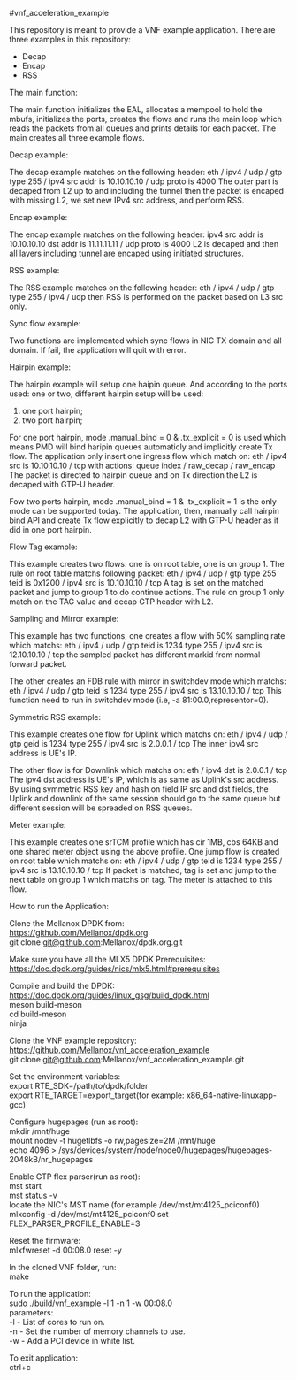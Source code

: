 #vnf_acceleration_example

This repository is meant to provide a VNF example application.
There are three examples in this repository:
* Decap 
* Encap
* RSS 

The main function:

The main function initializes the EAL, allocates a mempool
to hold the mbufs, initializes the ports, creates the flows 
and runs the main loop which reads the packets from all queues 
and prints details for each packet.
The main creates all three example flows. 

Decap example:

The decap example matches on the following header:
eth / ipv4 / udp / gtp type 255 / ipv4 src addr is 10.10.10.10 /
udp proto is 4000
The outer part is decaped from L2 up to and including the tunnel
then the packet is encaped with missing L2,
we set new IPv4 src address, and perform RSS.

Encap example:

The encap example matches on the following header:
ipv4 src addr is 10.10.10.10 dst addr is 11.11.11.11 /
udp proto is 4000
L2 is decaped and then all layers including tunnel are encaped using 
initiated structures.

RSS example:

The RSS example matches on the following header:
eth / ipv4 / udp / gtp type 255 /  ipv4 / udp
then RSS is performed on the packet based on L3 src only.

Sync flow example:

Two functions are implemented which sync flows in NIC TX domain and all
domain.
If fail, the application will quit with error.

Hairpin example:

The hairpin example will setup one haipin queue. And according to the ports
used: one or two, different hairpin setup will be used:
1. one port hairpin;
2. two port hairpin;

For one port hairpin, mode .manual_bind = 0 & .tx_explicit = 0 is used which
means PMD will bind haripin queues automaticly and implicitly create Tx flow.
The application only insert one ingress flow which match on:
eth / ipv4 src is 10.10.10.10 / tcp
with actions:
queue index <hairpin queue> / raw_decap / raw_encap
The packet is directed to hairpin queue and on Tx direction the L2 is decaped
with GTP-U header.

Fow two ports hairpin, mode .manual_bind = 1 & .tx_explicit = 1 is the only
mode can be supported today.
The application, then, manually call hairpin bind API and create Tx flow
explicitly to decap L2 with GTP-U header as it did in one port hairpin.

Flow Tag example:

This example creates two flows: one is on root table, one is on group 1.
The rule on root table matchs following packet:
eth / ipv4 / udp / gtp type 255 teid is 0x1200 / ipv4 src is 10.10.10.10 / tcp
A tag is set on the matched packet and jump to group 1 to do continue actions.
The rule on group 1 only match on the TAG value and decap GTP header with L2.

Sampling and Mirror example:

This example has two functions, one creates a flow with 50% sampling rate
which matchs:
eth / ipv4 / udp / gtp teid is 1234 type 255 / ipv4 src is 12.10.10.10 / tcp
the sampled packet has different markid from normal forward packet.

The other creates an FDB rule with mirror in switchdev mode which matchs:
eth / ipv4 / udp / gtp teid is 1234 type 255 / ipv4 src is 13.10.10.10 / tcp
This function need to run in switchdev mode (i.e, -a 81:00.0,representor=0).

Symmetric RSS example:

This example creates one flow for Uplink which matchs on:
eth / ipv4 / udp / gtp geid is 1234 type 255 / ipv4 src is 2.0.0.1 / tcp
The inner ipv4 src address is UE's IP.

The other flow is for Downlink which matchs on:
eth / ipv4 dst is 2.0.0.1 / tcp
The ipv4 dst address is UE's IP, which is as same as Uplink's src address.
By using symmetric RSS key and hash on field IP src and dst fields, the Uplink
and downlink of the same session should go to the same queue but different
session will be spreaded on RSS queues.

Meter example:

This example creates one srTCM profile which has cir 1MB, cbs 64KB and
one shared meter object using the above profile.
One jump flow is created on root table which matchs on:
eth / ipv4 / udp / gtp teid is 1234 type 255 / ipv4 src is 13.10.10.10 / tcp
If packet is matched, tag is set and jump to the next table on group 1 which
matchs on tag. The meter is attached to this flow.

How to run the Application:

Clone the Mellanox DPDK from:  
https://github.com/Mellanox/dpdk.org  
git clone git@github.com:Mellanox/dpdk.org.git

Make sure you have all the MLX5 DPDK Prerequisites:  
https://doc.dpdk.org/guides/nics/mlx5.html#prerequisites

Compile and build the DPDK:  
https://doc.dpdk.org/guides/linux_gsg/build_dpdk.html  
meson build-meson  
cd build-meson  
ninja 

Clone the VNF example repository:  
https://github.com/Mellanox/vnf_acceleration_example  
git clone git@github.com:Mellanox/vnf_acceleration_example.git

Set the environment variables:  
export RTE_SDK=/path/to/dpdk/folder  
export RTE_TARGET=export_target(for example: x86_64-native-linuxapp-gcc)

Configure hugepages (run as root):  
mkdir /mnt/huge  
mount nodev -t hugetlbfs -o rw,pagesize=2M /mnt/huge  
echo 4096 > /sys/devices/system/node/node0/hugepages/hugepages-2048kB/nr_hugepages

Enable GTP flex parser(run as root):  
mst start  
mst status -v  
locate the NIC's MST name (for example /dev/mst/mt4125_pciconf0)  
mlxconfig -d /dev/mst/mt4125_pciconf0 set FLEX_PARSER_PROFILE_ENABLE=3

Reset the firmware:  
mlxfwreset -d 00:08.0 reset -y

In the cloned VNF folder, run:  
make

To run the application:  
sudo ./build/vnf_example -l 1 -n 1 -w 00:08.0  
parameters:  
-l - List of cores to run on.  
-n - Set the number of memory channels to use.  
-w - Add a PCI device in white list.  

To exit application:  
ctrl+c

